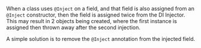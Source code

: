 When a class uses `@Inject` on a field, and that field is also assigned from an
`@Inject` constructor, then the field is assigned twice from the DI Injector. This
may result in 2 objects being created, where the first instance is assigned then
thrown away after the second injection.

A simple solution is to remove the `@Inject` annotation from the injected field.
